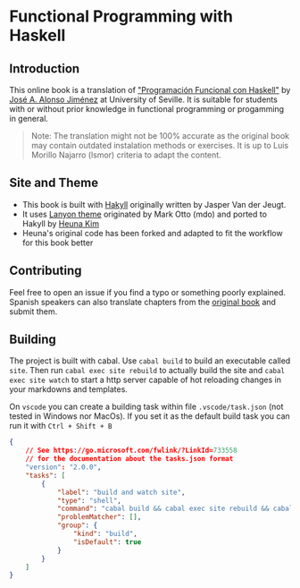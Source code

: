 # Functional Programming with Haskell

## Introduction

This online book is a translation of ["Programación Funcional con Haskell"](https://jaalonso.github.io/materias/PFconHaskell/temas.html) by [José A. Alonso Jiménez](https://jaalonso.github.io/) at University of Seville. It is suitable for students with or without prior knowledge in functional programming or progamming in general.

> Note: The translation might not be 100% accurate as the original book may contain outdated instalation methods or exercises. It is up to Luis Morillo Najarro (lsmor) criteria to adapt the content.

## Site and Theme

- This book is built with [Hakyll](https://jaspervdj.be/hakyll/) originally written by Jasper Van der Jeugt.
- It uses [Lanyon theme](https://github.com/poole/lanyon) originated by Mark Otto (mdo) and ported to Hakyll by [Heuna Kim]("https://github.com/hahey/lanyon-hakyll")
- Heuna's original code has been forked and adapted to fit the workflow for this book better

## Contributing

Feel free to open an issue if you find a typo or something poorly explained. Spanish speakers can also translate chapters from the [original book](https://jaalonso.github.io/materias/PFconHaskell/temas.html) and submit them.

## Building

The project is built with cabal. Use `cabal build` to build an executable called `site`. Then run `cabal exec site rebuild` to actually build the site and `cabal exec site watch` to start a http server capable of hot reloading changes in your markdowns and templates.

On `vscode` you can create a building task within file `.vscode/task.json` (not tested in Windows nor MacOs). If you set it as the default build task you can run it with `Ctrl + Shift + B`

```json
{
    // See https://go.microsoft.com/fwlink/?LinkId=733558
    // for the documentation about the tasks.json format
    "version": "2.0.0",
    "tasks": [
        {
            "label": "build and watch site",
            "type": "shell",
            "command": "cabal build && cabal exec site rebuild && cabal exec site watch",
            "problemMatcher": [],
            "group": {
                "kind": "build",
                "isDefault": true
            }
        }
    ]
}
```
